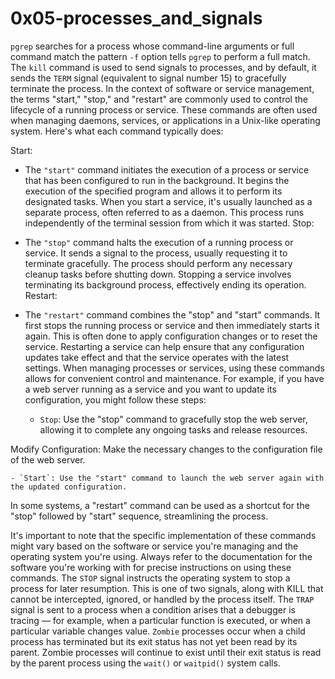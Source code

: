 # 0x05-processes_and_signals
`pgrep` searches for a process whose command-line arguments or full command match the pattern
`-f` option tells `pgrep` to perform a full match.
The `kill` command is used to send signals to processes, and by default, it sends the `TERM` signal (equivalent to signal number 15) to gracefully terminate the process.
In the context of software or service management, the terms "start," "stop," and "restart" are commonly used to control the lifecycle of a running process or service. These commands are often used when managing daemons, services, or applications in a Unix-like operating system. Here's what each command typically does:

Start:

- The `"start"` command initiates the execution of a process or service that has been configured to run in the background. It begins the execution of the specified program and allows it to perform its designated tasks.
When you start a service, it's usually launched as a separate process, often referred to as a daemon. This process runs independently of the terminal session from which it was started.
Stop:

- The `"stop"` command halts the execution of a running process or service. It sends a signal to the process, usually requesting it to terminate gracefully. The process should perform any necessary cleanup tasks before shutting down.
Stopping a service involves terminating its background process, effectively ending its operation.
Restart:

- The `"restart"` command combines the "stop" and "start" commands. It first stops the running process or service and then immediately starts it again. This is often done to apply configuration changes or to reset the service.
Restarting a service can help ensure that any configuration updates take effect and that the service operates with the latest settings.
When managing processes or services, using these commands allows for convenient control and maintenance. For example, if you have a web server running as a service and you want to update its configuration, you might follow these steps:

	- `Stop`: Use the "stop" command to gracefully stop the web server, allowing it to complete any ongoing tasks and release resources.

Modify Configuration: Make the necessary changes to the configuration file of the web server.

	- `Start`: Use the "start" command to launch the web server again with the updated configuration.

In some systems, a "restart" command can be used as a shortcut for the "stop" followed by "start" sequence, streamlining the process.

It's important to note that the specific implementation of these commands might vary based on the software or service you're managing and the operating system you're using. Always refer to the documentation for the software you're working with for precise instructions on using these commands.
The `STOP` signal instructs the operating system to stop a process for later resumption. This is one of two signals, along with KILL that cannot be intercepted, ignored, or handled by the process itself.
The `TRAP` signal is sent to a process when a condition arises that a debugger is tracing — for example, when a particular function is executed, or when a particular variable changes value.
`Zombie` processes occur when a child process has terminated but its exit status has not yet been read by its parent.
Zombie processes will continue to exist until their exit status is read by the parent process using the `wait()` or `waitpid()` system calls.

